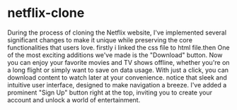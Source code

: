 # netflix-clone

During the process of cloning the Netflix website, I've implemented several significant changes to make it unique while preserving the core functionalities that users love.
firstly i linked the css file to html file.then One of the most exciting additions we've made is the "Download" button. Now you can enjoy your favorite movies and
TV shows offline, whether you're on a long flight or simply want to save on data usage. With just a click, you can download content to watch later at your convenience.
 notice that sleek and intuitive user interface, designed to make navigation a breeze. I've added a prominent "Sign Up" button right at the top, 
 inviting you to create your account and unlock a world of entertainment.
